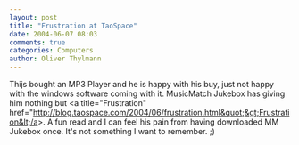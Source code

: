 ```yaml
---
layout: post
title: "Frustration at TaoSpace"
date: 2004-06-07 08:03
comments: true
categories: Computers
author: Oliver Thylmann
---
```



Thijs bought an MP3 Player and he is happy with his buy, just not happy with the windows software coming with it. MusicMatch Jukebox has giving him nothing but &lt;a title=&quot;Frustration&quot; href=&quot;http://blog.taospace.com/2004/06/frustration.html&quot;&gt;Frustration&lt;/a&gt;. A fun read and I can feel his pain from having downloaded MM Jukebox once. It's not something I want to remember. ;)


